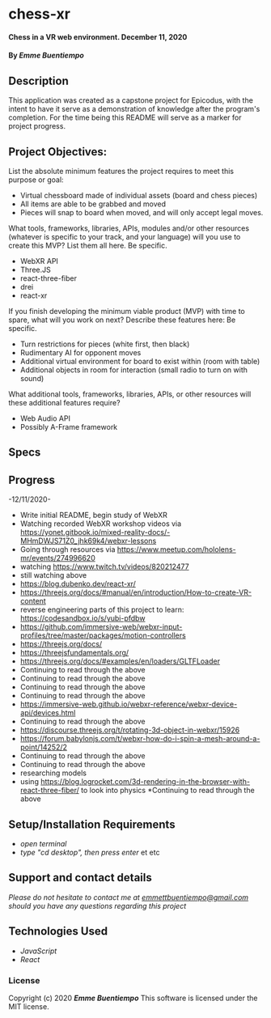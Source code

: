 # __chess-xr__

#### __Chess in a VR web environment. December 11, 2020__

#### By _**Emme Buentiempo**_

## Description

This application was created as a capstone project for Epicodus, with the intent to have it serve as a demonstration of knowledge after the program's completion. For the time being this README will serve as a marker for project progress. 

## Project Objectives:

List the absolute minimum features the project requires to meet this purpose or goal:

* Virtual chessboard made of individual assets (board and chess pieces)
* All items are able to be grabbed and moved
* Pieces will snap to board when moved, and will only accept legal moves.

What tools, frameworks, libraries, APIs, modules and/or other resources (whatever is specific to your track, and your language) will you use to create this MVP? List them all here. Be specific.

* WebXR API
* Three.JS
* react-three-fiber
* drei
* react-xr

If you finish developing the minimum viable product (MVP) with time to spare, what will you work on next? Describe these features here: Be specific.

* Turn restrictions for pieces (white first, then black)
* Rudimentary AI for opponent moves
* Additional virtual environment for board to exist within (room with table)
* Additional objects in room for interaction (small radio to turn on with sound)

What additional tools, frameworks, libraries, APIs, or other resources will these additional features require?

* Web Audio API
* Possibly A-Frame framework


## Specs

## Progress

-12/11/2020-
* Write initial README, begin study of WebXR
* Watching recorded WebXR workshop videos via https://yonet.gitbook.io/mixed-reality-docs/-MHmDWJS71Z0_jhk69k4/webxr-lessons
* Going through resources via https://www.meetup.com/hololens-mr/events/274996620
* watching https://www.twitch.tv/videos/820212477
* still watching above
* https://blog.dubenko.dev/react-xr/
* https://threejs.org/docs/#manual/en/introduction/How-to-create-VR-content
* reverse engineering parts of this project to learn: https://codesandbox.io/s/yubi-pfdbw
* https://github.com/immersive-web/webxr-input-profiles/tree/master/packages/motion-controllers
* https://threejs.org/docs/
* https://threejsfundamentals.org/
* https://threejs.org/docs/#examples/en/loaders/GLTFLoader
* Continuing to read through the above
* Continuing to read through the above
* Continuing to read through the above
* Continuing to read through the above
* https://immersive-web.github.io/webxr-reference/webxr-device-api/devices.html
* Continuing to read through the above
* https://discourse.threejs.org/t/rotating-3d-object-in-webxr/15926
* https://forum.babylonjs.com/t/webxr-how-do-i-spin-a-mesh-around-a-point/14252/2
* Continuing to read through the above
* Continuing to read through the above
* researching models
* using https://blog.logrocket.com/3d-rendering-in-the-browser-with-react-three-fiber/ to look into physics
*Continuing to read through the above

## Setup/Installation Requirements

* _open terminal_
* _type "cd desktop", then press enter_
et etc

## Support and contact details

_Please do not hesitate to contact me at emmettbuentiempo@gmail.com should you have any questions regarding this project_

## Technologies Used

* _JavaScript_
* _React_

### License

Copyright (c) 2020 **_Emme Buentiempo_**
This software is licensed under the MIT license.